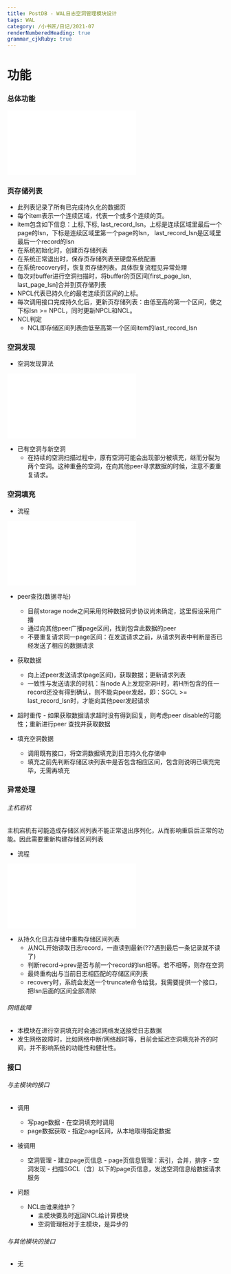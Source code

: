 ```yaml
---
title: PostDB - WAL日志空洞管理模块设计
tags: WAL 
category: /小书匠/日记/2021-07
renderNumberedHeading: true
grammar_cjkRuby: true
---
```



# 功能
### 总体功能

![绘图](./attachments/1626283921116.drawio.html)

### 页存储列表
- 此列表记录了所有已完成持久化的数据页
- 每个item表示一个连续区域，代表一个或多个连续的页。
- item包含如下信息：上标,下标, last_record_lsn。上标是连续区域里最后一个page的lsn，下标是连续区域里第一个page的lsn， last_record_lsn是区域里最后一个record的lsn
- 在系统初始化时，创建页存储列表
- 在系统正常退出时，保存页存储列表至硬盘系统配置
- 在系统recovery时，恢复页存储列表。具体恢复流程见异常处理
- 每次对buffer进行空洞扫描时，将buffer的页区间[first_page_lsn, last_page_lsn]合并到页存储列表
- NPCL代表已持久化的最老连续页区间的上标。
- 每次调用接口完成持久化后，更新页存储列表：由低至高的第一个区间，使之下标lsn >= NPCL，同时更新NPCL和NCL。
- NCL判定
	- NCL即存储区间列表由低至高第一个区间item的last_record_lsn

### 空洞发现

- 空洞发现算法

![绘图](./attachments/1626064228154.drawio.html)

- 已有空洞与新空洞
	- 在持续的空洞扫描过程中，原有空洞可能会出现部分被填充，继而分裂为两个空洞。这种重叠的空洞，在向其他peer寻求数据的时候，注意不要重复请求。

### 空洞填充
- 流程

![绘图](./attachments/1626068651977.drawio.html)

- peer查找(数据寻址) 
  - 目前storage node之间采用何种数据同步协议尚未确定，这里假设采用广播
  - 通过向其他peer广播page区间，找到包含此数据的peer
  - 不要重复请求同一page区间：在发送请求之前，从请求列表中判断是否已经发送了相应的数据请求

- 获取数据
	- 向上述peer发送请求(page区间)，获取数据；更新请求列表
	- 一致性与发送请求的时机：当node A上发现空洞H时，若H所包含的任一record还没有得到确认，则不能向peer发起，即：SGCL >= last_record_lsn时，才能向其他peer发起请求


- 超时重传	- 如果获取数据请求超时没有得到回复，则考虑peer disable的可能性；重新进行peer 查找并获取数据

- 填充空洞数据
	- 调用既有接口，将空洞数据填充到日志持久化存储中
	- 填充之前先判断存储区块列表中是否包含相应区间，包含则说明已填充完毕，无需再填充


### 异常处理
###### 主机宕机
主机宕机有可能造成存储区间列表不能正常退出序列化，从而影响重启后正常的功能。因此需要重新构建存储区间列表
- 流程

![绘图](./attachments/1626285222578.drawio.html)

- 从持久化日志存储中重构存储区间列表
  - 从NCL开始读取日志record，一直读到最新(???遇到最后一条记录就不读了)
  - 判断record->prev是否与前一个record的lsn相等。若不相等，则存在空洞
  - 最终重构出与当前日志相匹配的存储区间列表
  - recovery时，系统会发送一个truncate命令给我，我需要提供一个接口，把lsn后面的区间全部清除

###### 网络故障
- 本模块在进行空洞填充时会通过网络发送接受日志数据
- 发生网络故障时，比如网络中断/网络超时等，目前会延迟空洞填充补齐的时间，并不影响系统的功能性和健壮性。

### 接口
###### 与主模块的接口
- 调用
	- 写page数据 - 在空洞填充时调用
	- page数据获取 - 指定page区间，从本地取得指定数据
- 被调用
	- 空洞管理
		   - 建立page页信息
		   - page页信息管理：索引，合并，排序
		   - 空洞发现 - 扫描SGCL（含）以下的page页信息，发送空洞信息给数据请求服务

- 问题
	- NCL由谁来维护？
		- 主模块要及时返回NCL给计算模块
		- 空洞管理相对于主模块，是异步的
###### 与其他模块的接口
- 无

